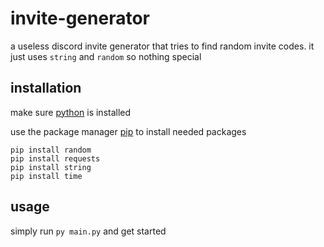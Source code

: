 # invite-generator

a useless discord invite generator that tries to find random invite codes. it just uses `string` and `random` so nothing special

## installation

make sure [python](https://www.python.org/downloads/) is installed

use the package manager [pip](https://pip.pypa.io/en/stable/) to install needed packages

```
pip install random
pip install requests
pip install string
pip install time
```

## usage

simply run `py main.py` and get started
